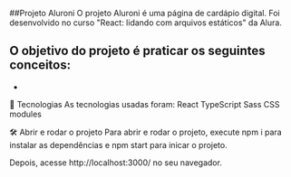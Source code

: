 ##Projeto Aluroni
O projeto Aluroni é uma página de cardápio digital. Foi desenvolvido no curso "React: lidando com arquivos estáticos" da Alura.

O objetivo do projeto é praticar os seguintes conceitos:
 - 
 - 

🔧 Tecnologias
As tecnologias usadas foram:
React
TypeScript
Sass
CSS modules

🛠️ Abrir e rodar o projeto
Para abrir e rodar o projeto, execute npm i para instalar as dependências e npm start para inicar o projeto.

Depois, acesse http://localhost:3000/ no seu navegador.
